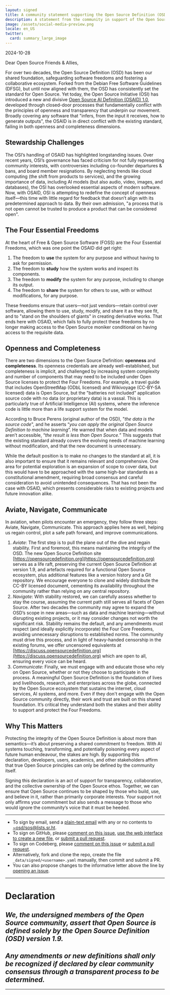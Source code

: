 ```yaml
---
layout: signed
title: A community statement supporting the Open Source Definition (OSD)
description: A statement from the community in support of the Open Source Definition (OSD) version 1.9
image: /assets/social-media-preview.png
locale: en_US
twitter:
  card: summary_large_image
---
```


2024-10-28

Dear Open Source Friends & Allies,

For over two decades, the Open Source Definition (OSD) has been our shared foundation, safeguarding software freedoms and fostering a collaborative ecosystem. Forked from the Debian Free Software Guidelines (DFSG), but until now aligned with them, the OSD has consistently set the standard for Open Source. Yet today, the Open Source Initiative (OSI) has introduced a new and divisive [Open Source AI Definition (OSAID) 1.0](https://opensource.org/ai/open-source-ai-definition), developed through closed-door processes that fundamentally conflict with the principles of openness and transparency that underpin our movement. Broadly covering any software that "infers, from the input it receives, how to generate outputs", the OSAID is in direct conflict with the existing standard, failing in both openness and completeness dimensions.

## Stewardship Challenges

The OSI’s handling of OSAID has highlighted longstanding issues. Over recent years, OSI’s governance has faced criticism for not fully representing community interests, with controversies including co-founder departures & bans, and board member resignations. By neglecting trends like cloud computing (the shift from products to services), and the growing importance of data, including AI models (but also audio, video, images, and databases), the OSI has overlooked essential aspects of modern software. Now, with OSAID, OSI is attempting to redefine the concept of openness itself—this time with little regard for feedback that doesn’t align with its predetermined approach to data. By their own admission, "a process that is not open cannot be trusted to produce a product that can be considered open".

## The Four Essential Freedoms

At the heart of Free & Open Source Software (FOSS) are the Four Essential Freedoms, which was one point the OSAID did get right:

1.	The freedom to **use** the system for any purpose and without having to ask for permission.
2.	The freedom to **study** how the system works and inspect its components.
3.	The freedom to **modify** the system for any purpose, including to change its output.
4.	The freedom to **share** the system for others to use, with or without modifications, for any purpose.

These freedoms ensure that users—not just vendors—retain control over software, allowing them to use, study, modify, and share it as they see fit, and to "stand on the shoulders of giants" in creating derivative works. That ends here with OSAID, which fails to fully protect these freedoms by no longer making access to the Open Source moniker conditional on having access to the requisite data.

## Openness and Completeness

There are two dimensions to the Open Source Definition: **openness** and **completeness**. Its openness credentials are already well-established, but completeness is implicit, and challenged by increasing system complexity and number of components that may need to be included under Open Source licenses to protect the Four Freedoms. For example, a travel guide that includes OpenStreetMap (ODbL licensed) and Wikivoyage (CC-BY-SA licensed) data is Open Source, but the "batteries not included" application source code with no data (or proprietary data) is a vassal. This is particularly true of Artificial Intelligence (AI) systems, where the inference code is little more than a life support system for the model.

According to Bruce Perens (original author of the OSD), "*the data is the source code*", and he asserts “*you can apply the original Open Source Definition to machine learning*”. He warned that when data and models aren’t accessible, “*the result is less than Open Source.*” This suggests that the existing standard already covers the evolving needs of machine learning without modification, and that the new document is unnecessary.

While the default position is to make no changes to the standard at all, it is also important to ensure that it remains relevant and comprehensive. One area for potential exploration is an expansion of scope to cover data, but this would have to be approached with the same high-bar standards as a constitutional amendment, requiring broad consensus and careful consideration to avoid unintended consequences. That has not been the case with OSAID, which presents considerable risks to existing projects and future innovation alike.

## Aviate, Navigate, Communicate

In aviation, when pilots encounter an emergency, they follow three steps: Aviate, Navigate, Communicate. This approach applies here as well, helping us regain control, plot a safe path forward, and improve communications.

1.	*Aviate*: The first step is to pull the plane out of the dive and regain stability. First and foremost, this means maintaining the integrity of the OSD. The new Open Source Definition site [https://opensourcedefinition.org](https://opensourcedefinition.org) serves as a life raft, preserving the current Open Source Definition at version 1.9, and artefacts required for a functional Open Source ecosystem, plus additional features like a version history and a Git repository. We encourage everyone to clone and widely distribute the CC-BY licensed document, cementing its availability throughout the community rather than relying on any central repository.
2.	*Navigate*: With stability restored, we can carefully assess whether to stay the course, assuming the current path still serves all facets of Open Source. After two decades the community may agree to expand the OSD’s scope in new areas—such as data and machine learning—without disrupting existing projects, or it may consider changes not worth the significant risk. Stability remains the default, and any amendments must respect (and ideally explicitly incorporate) the Four Core Freedoms, avoiding unnecessary disruptions to established norms. The community must drive this process, and in light of heavy-handed censorship in the existing forums, we offer uncensored equivalents at [https://discuss.opensourcedefinition.org](https://discuss.opensourcedefinition.org) which are open to all, ensuring every voice can be heard.
3.	*Communicate*: Finally, we must engage with and educate those who rely on Open Source, whether or not they choose to participate in the process. A meaningful Open Source Definition is the foundation of lives and livelihoods, research, and enterprises across the globe, connected by the Open Source ecosystem that sustains the internet, cloud services, AI systems, and more. Even if they don't engage with the Open Source community directly, their work and trust are built on this shared foundation. It’s critical they understand both the stakes and their ability to support and protect the Four Freedoms.

## Why This Matters

Protecting the integrity of the Open Source Definition is about more than semantics—it’s about preserving a shared commitment to freedom. With AI systems touching, transforming, and potentially poisoning every aspect of future human endeavour, the stakes are high. By supporting this declaration, developers, users, academics, and other stakeholders affirm that true Open Source principles can only be defined by the community itself.

Signing this declaration is an act of support for transparency, collaboration, and the collective ownership of the Open Source ethos. Together, we can ensure that Open Source continues to be shaped by those who build, use, and believe in it, rather than primarily corporate interests. Your support not only affirms your commitment but also sends a message to those who would ignore the community’s voice that it must be heeded.

---

- To sign by email, send a [plain-text email](https://useplaintext.email/) with any or no contents to [~osd/sos@lists.sr.ht](mailto:~osd/sos@lists.sr.ht).
- To sign on GitHub, please [comment on this issue](https://github.com/OpenSourceDefinition/SaveOpenSource/issues/1), [use the web interface to create a new file](https://github.com/OpenSourceDefinition/SaveOpenSource/new/master/_data/signed), or [submit a pull request](https://github.com/OpenSourceDefinition/SaveOpenSource/pulls).
- To sign on Codeberg, please [comment on this issue](https://codeberg.org/osd/sos/issues/1) or [submit a pull request](https://codeberg.org/osd/sos/pulls).
- Alternatively, fork and clone the repo, create the file `_data/signed/<username>.yaml` manually, then commit and submit a PR.
- You can also propose changes to the informative letter above the line by [opening an issue](https://codeberg.org/osd/sos/issues).

---

# **Declaration**

## *We, the undersigned members of the Open Source community, assert that Open Source is defined solely by the Open Source Definition (OSD) version 1.9.*

## *Any amendments or new definitions shall only be recognized if declared by clear community consensus through a transparent process to be determined.*

---
